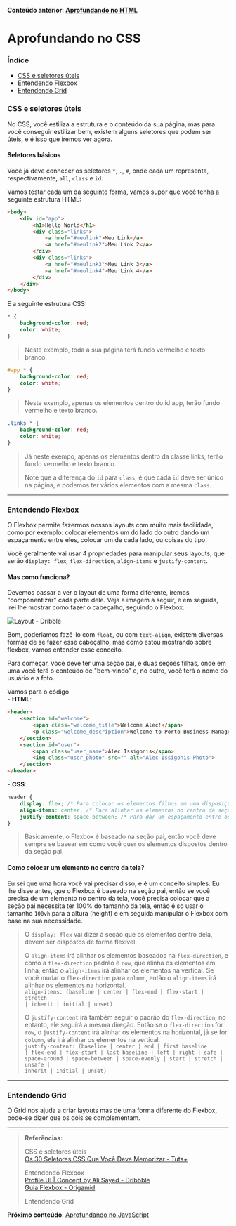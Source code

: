 **Conteúdo anterior**: [**Aprofundando no HTML**](./Aprofundando_no_html.md)

# Aprofundando no CSS

### Índice
+ [CSS e seletores úteis](#CSS-e-seletores-úteis)
+ [Entendendo Flexbox](#Entendendo-Flexbox)
+ [Entendendo Grid](#Entendendo-Grid)

### CSS e seletores úteis
No CSS, você estiliza a estrutura e o conteúdo da sua página, mas para você conseguir estilizar bem, existem alguns seletores que podem ser úteis, e é isso que iremos ver agora.

#### Seletores básicos
Você já deve conhecer os seletores <code>*</code>, <code>.</code>, <code>#</code>, onde cada um representa, respectivamente, <code>all</code>, <code>class</code> e <code>id</code>. 

Vamos testar cada um da seguinte forma, vamos supor que você tenha a seguinte estrutura HTML:
```html
<body>
    <div id="app">
        <h1>Hello World</h1>
        <div class="links">
            <a href="#meulink">Meu Link</a>
            <a href="#meulink2">Meu Link 2</a>
        </div>
        <div class="links">
            <a href="#meulink3">Meu Link 3</a>
            <a href="#meulink4">Meu Link 4</a>
        </div>
    </div>
</body>
```

E a seguinte estrutura CSS:

```css
* { 
    background-color: red;
    color: white;
}
```
> Neste exemplo, toda a sua página terá fundo vermelho e texto branco.

```css
#app * {
    background-color: red;
    color: white;
}
```
> Neste exemplo, apenas os elementos dentro do id app, terão fundo vermelho e texto branco.

```css
.links * {
    background-color: red;
    color: white;
}
```
> Já neste exempo, apenas os elementos dentro da classe links, terão fundo vermelho e texto branco.
>
> Note que a diferença do <code>id</code> para <code>class</code>, é que cada <code>id</code> deve ser único na página, e podemos ter vários elementos com a mesma <code>class</code>.

---


### Entendendo Flexbox
O Flexbox permite fazermos nossos layouts com muito mais facilidade, como por exemplo: colocar elementos um do lado do outro dando um espaçamento entre eles, colocar um de cada lado, ou coisas do tipo.

Você geralmente vai usar 4 propriedades para manipular seus layouts, que serão <code>display: flex</code>, <code>flex-direction</code>, <code>align-items</code> e <code>justify-content</code>.

#### Mas como funciona?
Devemos passar a ver o layout de uma forma diferente, iremos "componentizar" cada parte dele. Veja a imagem a seguir, e em seguida, irei lhe mostrar como fazer o cabeçalho, seguindo o Flexbox.

![Layout - Dribble](https://cdn.dribbble.com/users/594915/screenshots/4503860/dashboard_2.jpg "Profile UI | Concept - Ali Sayed")

Bom, poderiamos fazê-lo com <code>float</code>, ou com <code>text-align</code>, existem diversas formas de se fazer esse cabeçalho, mas como estou mostrando sobre flexbox, vamos entender esse conceito.

Para começar, você deve ter uma seção pai, e duas seções filhas, onde em uma você terá o conteúdo de "bem-vindo" e, no outro, você terá o nome do usuário e a foto.

Vamos para o código <br />
\- **HTML**:
```html
<header>
    <section id="welcome">
        <span class="welcome_title">Welcome Alec!</span>
        <p class="welcome_description">Welcome to Porto Business Management System.</p>
    </section>
    <section id="user">
        <span class="user_name">Alec Issigonis</span>
        <img class="user_photo" src="" alt="Alec Issigonis Photo">
    </section>
</header>
```

\- **CSS**:
```css
header {
    display: flex; /* Para colocar os elementos filhos em uma disposição flex */
    align-items: center; /* Para alinhar os elementos no centro da seção pai */
    justify-content: space-between; /* Para dar um espaçamento entre os elementos dentro da seção pai */
}
```
> Basicamente, o Flexbox é baseado na seção pai, então você deve sempre se basear em como você quer os elementos dispostos dentro da seção pai.

#### Como colocar um elemento no centro da tela?
Eu sei que uma hora você vai precisar disso, e é um conceito simples. Eu lhe disse antes, que o Flexbox é baseado na seção pai, então se você precisa de um elemento no centro da tela, você precisa colocar que a seção pai necessita ter 100% do tamanho da tela, então é so usar o tamanho <code>100vh</code> para a altura (height) e em seguida manipular o Flexbox com base na sua necessidade.

> O <code>display: flex</code> vai dizer à seção que os elementos dentro dela, devem ser dispostos de forma flexível.
>
> O <code>align-items</code> irá alinhar os elementos baseados na <code>flex-direction</code>, e como a <code>flex-direction</code> padrão é <code>row</code>, que alinha os elementos em linha, então o <code>align-items</code> irá alinhar os elementos na vertical. Se você mudar o <code>flex-direction</code> para <code>column</code>, então o <code>align-items</code> irá alinhar os elementos na horizontal. <br />
> <code>align-items: (baseline | center | flex-end | flex-start | stretch | inherit | initial | unset)</code>
>
> O <code>justify-content</code> irá também seguir o padrão do <code>flex-direction</code>, no entanto, ele seguirá a mesma direção. Então se o <code>flex-direction</code> for <code>row</code>, o <code>justify-content</code> irá alinhar os elementos na horizontal, já se for <code>column</code>, ele irá alinhar os elementos na vertical. <br />
> <code>justify-content: (baseline | center | end | first baseline | flex-end | flex-start | last baseline | left | right | safe | space-around | space-between | space-evenly | start | stretch | unsafe | inherit | initial | unset)</code>

---

### Entendendo Grid
O Grid nos ajuda a criar layouts mas de uma forma diferente do Flexbox, pode-se dizer que os dois se complementam.

---


> **Referências:** <br />
>
> CSS e seletores úteis <br />
> [Os 30 Seletores CSS Que Você Deve Memorizar - Tuts+](https://code.tutsplus.com/pt/tutorials/the-30-css-selectors-you-must-memorize--net-16048)
>
> Entendendo Flexbox <br />
> [Profile UI | Concept by Ali Sayed - Dribbble](https://dribbble.com/shots/4503860-Profile-UI-Concept?utm_source=Pinterest_Shot&utm_campaign=alisayed&utm_content=Profile%20UI%20%7C%20Concept&utm_medium=Social_Share) <br />
> [Guia Flexbox - Origamid](https://origamid.com/projetos/flexbox-guia-completo/)
>
> Entendendo Grid <br />
> []()

**Próximo conteúdo**: [Aprofundando no JavaScript]()